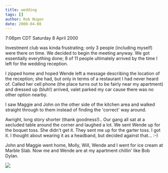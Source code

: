 ```yaml
---
title: wedding
tags: []
author: Rob Nugen
date: 2000-04-08
---
```


<title>Merick's Wedding</title>
<p class=date>7:06pm CDT Saturday 8 April 2000</p>

<p>Investment club was kinda frustrating; only 3 people (including
myself) were there on time.  We decided to begin the meeting anyway.
We got essentially everything done; 8 of 11 people ultimately arrived
by the time I left for the wedding reception.

<p>I zipped home and hoped Wende left a message describing the
location of the reception; she had, but only in terms of a restaurant
I had never heard of.  Called her cell phone (the place turns out to
be fairly near my apartment) and dressed up (bluh!) arrived, valet
parked my car cause there was no other option nearby.

<p>I saw Maggie and John on the other side of the kitchen area and
walked straight through to them instead of finding the 'correct' way
around.

<p>Awright, long story shorter (thank goodness!)..  Our gang all sat
at a secluded table around the corner and laughed a lot.  We sent
Wende up for the boquet toss.  She didn't get it.  They sent me up for
the garter toss.  I got it.  I thought about wearing it as a headband,
but decided against that...  :-)

<p>John and Maggie went home, Molly, Will, Wende and I went for ice
cream at Marble Slab.  Now me and Wende are at my apartment chillin'
like Bob Dylan.

<p><img src='/images/rob/wL-ROB.gif'>

